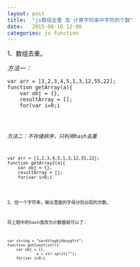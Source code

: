```yaml
---
layout: post
title:  "js数组去重 及 计算字符串中字符的个数"
date:   2015-06-16 12:00
categories: js function
---
```


1、数组去重。

*方法一：*

<pre><code>var arr = [1,2,3,4,5,1,3,12,55,22];
function getArray(a){<!--more-->
	var obj = {},
	resultArray = [];
	for(var i=0;i<a.length;i++){
   		obj[a[i]]=a[i];
		console.log(obj);//纯数字时自带排序
	}
	for(var i in obj){
		resultArray.push(obj[i]);
	}
	console.log(resultArray);
}
getArray(arr);//[1, 2, 3, 4, 5, 12, 22, 55]
</code></pre>

*方法二：不存储排序，只利用hash去重*

<pre><code>var arr = [1,2,3,4,5,1,3,12,55,22];
function getArray2(a){
	var obj = {},
	resultArray = [];
	for(var i=0;i<a.length;i++){
		if(!obj[a[i]]){
			obj[a[i]]=true;     
			resultArray.push(a[i]);
		}
	}
	console.log(resultArray);
}
getArray2(arr);//[1, 2, 3, 4, 5, 12, 55, 22]
</code></pre>

2、给一个字符串，输出里面的字母分别出现的次数。

将上题中的hash值改为计数器就可以了：

<pre><code>var string = "serdtfyghjhbuygfct";
function getCount(str){
	var obj = {},
	         a = str.split(""); 
	for(var i=0;i<a.length;i++){
		if(!obj[a[i]]){
			obj[a[i]]=1;//发现是新的value
		}else{
			obj[a[i]]+=1;
		}
	}
	console.log(obj);
}
getCount(string);//Object {s: 1, e: 1, r: 1, d: 1, t: 2…}
</code></pre>
